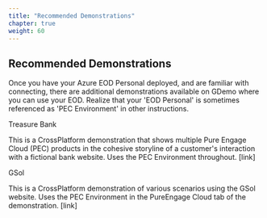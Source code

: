 ```yaml
---
title: "Recommended Demonstrations"
chapter: true
weight: 60
---
```


## Recommended Demonstrations

Once you have your Azure EOD Personal deployed, and are familiar with connecting, there are additional demonstrations available on GDemo where you can use your EOD. Realize that your 'EOD Personal' is sometimes referenced as 'PEC Environment' in other instructions. 

Treasure Bank

This is a CrossPlatform demonstration that shows multiple Pure Engage Cloud (PEC) products in the cohesive storyline of a customer's interaction with a fictional bank website. Uses the PEC Environment throughout. [link]

GSol

This is a CrossPlatform demonstration of various scenarios using the GSol website. Uses the PEC Environment in the PureEngage Cloud tab of the demonstration. [link] 

